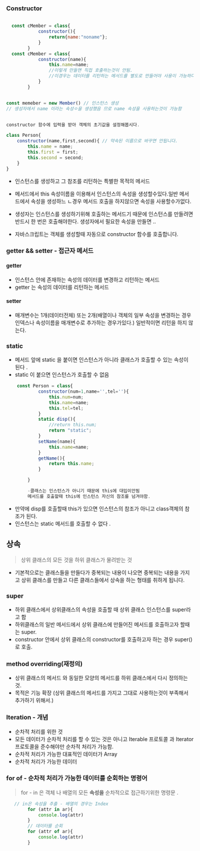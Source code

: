 ### Constructor

```javascript

  const cMember = class{
            constructor(){
                return{name:"noname"};
            }
        }
  const cMember = class{
            constructor(name){
                this.name=name;
                //이렇게 만들면 직접 호출하는것이 안됨.
                //이경우는 데이터를 리턴하는 메서드를 별도로 만들어야 사용이 가능하다,
            }
        }


const memeber = new Member() // 인스턴스 생성 
// 생성자에서 name 이라는 속성ㅇ을 생성했음 므로 name 속성을 사용하는것이 가능함 


constructor 함수에 입력을 받아 객체의 초기값을 설정해봅시다. 

class Person{
    constructor(name,first,second){ // 약속된 이름으로 바꾸면 안됩니다.
        this.name = name;
        this.first = first;
        this.second = second;
    }
}
```
- 인스턴스를 생성하고 그 참조를 리턴하는 특별한 목적의 메서드 
- 메서드에서 this 속성이름을 이용해서 인스턴스의 속성을 생성할수있다.일반 메서드에서 속성을 생성하느 ㄴ경우 메서드 호출을 하지않으면 속성을 사용할수가없다.

- 생성자는 인스턴스를 생성하기위해 호출하는 메서드기 때문에 인스턴스를 만들려면 반드시 한 번은 호출해야한다. 생성자에서  필요한 속성을 만들면 ..
- 자바스크립트는 객체를 생성할때 자동으로 constructor 함수를 호출합니다.



### getter && setter - 접근자 메서드 
#### getter 
- 인스턴스 안에 존재하는 속성의 데이터를 변경하고 리턴하는 메서드
- getter 는 속성의 데이터를 리턴하는 메서드 

#### setter 

- 매개변수는 1개(데이터전체) 또는 2개(배열이나 객체의 일부 속성을 변경하는 경우 인덱스나 속성이름을 매개변수로 추가하는 경우가있다.) 일반적이면 리턴을 하지 않는다. 



### static

- 메서드 앞에 static 을 붙이면 인스턴스가 아니라 클래스가 호출할 수 있는 속성이 된다 .
- static 이 붙으면 인스턴스가 호출할 수 없음
``` javascript
    const Person = class{
            constructor(num=1,name='',tel=''){
                this.num=num;
                this.name=name;
                this.tel=tel;
            }
            static disp(){
                //return this.num;
                return "static";
            }
            setName(name){
                this.name=name;
            }
            getName(){
                return this.name;
            }

        }

        -클래스는 인스턴스가 아니기 때문에 this에 대입이안됨
        메서드를 호출할때 this에 인스턴스 자신의 참조를 넘겨야함.
```
- 만약에 disp를 호출할때 this가 있으면 인스턴스의 참조가 아니고 class객체의 참조가 된다.
- 인스턴스는 static 메서드를 호출할 수 없다 .


## 상속 
> 상위 클래스의 모든 것을 하위 클래스가 물려받는 것 
- 기본적으로는 클래스들을 만들다가 중복되는 내용이 나오면 중복되는 내용을 가지고 상위 클래스를 만들고 다른 클래스들에서 상속을 하는 형태를 취하게 됩니다.


### super 
- 하위 클래스에서 상위클래스의 속성을 호출할 때 상위 클래스 인스턴스를 super라고 함
- 하위클래스의 일반 메서드에서 상위 클래스에 만들어진 메서드를 호출하고자 할때는 super.
- constructor 안에서 상위 클래스의 constructor를 호출하고자 하는 경우 super()로 호출.

### method overriding(재정의)
- 상위 클래스의 메서드 와 동일한 모양의 메서드를 하위 클래스에서 다시 정의하는 것.
- 목적은 기능 확장 (상위 클래스의 메서드를 가지고 그대로 사용하는것이 부족해서 추가하기 위해서.)


### Iteration - 개념 
- 순차적 처리를 위한 것
- 모든 데이터가 순차적 처리를 할 수 있는 것은 아니고 Iterable 프로토콜 과 Iterator 프로토콜을 준수해야만 순차적 처리가 가능함.
- 순차적 처리가 가능한 대표적인 데이터가 Array
- 순차적 처리가 가능한 데이터 

### for of - 순차적 처리가 가능한 <b>데이터를</b> 순회하는 명령어
> for - in 은 객체 나 배열의 모든 <b>속성을</b> 순차적으로 접근하기위한 명령문 .


``` javascript
   // in은 속성을 추출 - 배열의 경우는 Index
        for (attr in ar){
            console.log(attr)
        }
        // 데이터를 순회 
        for (attr of ar){
            console.log(attr)
        }

```